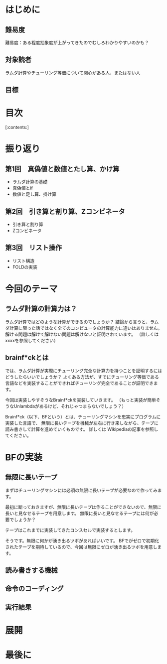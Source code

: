 


# はじめに
## 難易度
難易度：ある程度抽象度が上がってきたのでむしろわかりやすいのかも？

## 対象読者
ラムダ計算やチューリング等価について関心がある人、またはない人

## 目標

# 目次
[:contents:]


# 振り返り
## 第1回　真偽値と数値とたし算、かけ算
- ラムダ計算の基礎
- 真偽値とif
- 数値と足し算、掛け算

## 第2回　引き算と割り算、Zコンビネータ
- 引き算と割り算
- Zコンビネータ

## 第3回　リスト操作
- リスト構造
- FOLDの実装



# 今回のテーマ
## ラムダ計算の計算力は？
ラムダ計算ではどのような計算ができるのでしょうか？
結論から言うと、ラムダ計算に限った話ではなく全てのコンピュータの計算能力に違いはありません。
解ける問題は解けて解けない問題は解けないと証明されています。
（詳しくはxxxxを参照してください）

## brainf*ckとは
では、ラムダ計算が実際にチューリング完全な計算力を持つことを証明するにはどうしたらいいでしょうか？
よくある方法が、すでにチューリング等価である言語などを実装することができればチューリング完全であることが証明できます。

今回は実装しやすそうなBrainf*ckを実装していきます。
（もっと実装が簡単そうなUnlambdaがあるけど、それじゃつまらないでしょう？）

Brainf*ck（以下、BFという）とは、チューリングマシンを忠実にプログラムに実装した言語で、
無限に長いテープを機械が左右に行き来しながら、テープに読み書きして計算を進めていくものです。
詳しくは Wikipediaの記事を参照してください。


# BFの実装
## 無限に長いテープ
まずはチューリングマシンには必須の無限に長いテープが必要なので作ってみます。

最初に断っておきますが、無限に長いテープは作ることができないので、無限に長いと見なせるテープを用意します。
無限に長いと見なせるテープには何が必要でしょうか？

テープはこれまでに実装してきたコンスセルで実装するとします。

そうです。無限に何かが湧き出るツボがあればいいです。
BFでがゼロで初期化されたテープを期待しているので、今回は無限にゼロが湧き出るツボを用意します。



## 読み書きする機械

## 命令のコーディング

## 実行結果

# 展開

# 最後に



